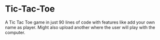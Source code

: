 # Tic-Tac-Toe
A Tic Tac Toe game in just 90 lines of code with features like add your own name as player.
Might also upload another where the user will play with the computer.
